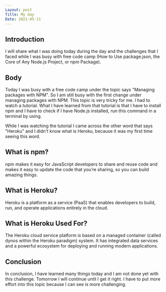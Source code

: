 ```yaml
---
Layout: post
Title: My day
Date: 2021-05-11
---
```


## Introduction

I will share what I was doing today during the day and the challenges that I faced while I was busy with free code camp (How to Use package.json, the Core of Any Node.js Project, or npm Package).

## Body

Today I was busy with a free code camp under the topic says "Managing packages with NPM". So I am still busy with the first change under managing packages with NPM. This topic is very tricky for me. I had to watch a tutorial. What I have learned from that tutorial is that I have to install npm and I have to check if I have Node.js installed, run this command in a terminal by using.

While I was watching the tutorial I came across the other word that says "Heroku" and I didn't know what is Heroku, because it was my first time seeing this word.

## What is npm?

npm makes it easy for JavaScript developers to share and reuse code and makes it easy to update the code that you’re sharing, so you can build amazing things.

## What is Heroku?

Heroku is a platform as a service (PaaS) that enables developers to build, run, and operate applications entirely in the cloud.

## What is Heroku Used For?

The Heroku cloud service platform is based on a managed container (called dynos within the Heroku paradigm) system. It has integrated data services and a powerful ecosystem for deploying and running modern applications.

## Conclusion

In conclusion, I have learned many things today and I am not done yet with this challenge. Tomorrow I will continue until I get it right. I have to put more effort into this topic because I can see is more challenging.
